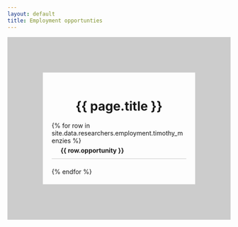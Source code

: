 ```yaml
---
layout: default
title: Employment opportunties
---
```

<div style="display: flex; flex-direction: column; align-items: left; border: 80px solid #ccc; padding: 20px;">
  <h1 style="text-align: center;">{{ page.title }}</h1>
  {% for row in site.data.researchers.employment.timothy_menzies %}
  <div style="text-align: left; margin-bottom: 20px; border-bottom: 1px solid #ccc; padding-bottom: 10px;">
      <div style="font-weight: bold; margin-top: 5px; margin-left: 20px;">
        {{ row.opportunity }}
      </div>
  </div>
  {% endfor %}
</div>
